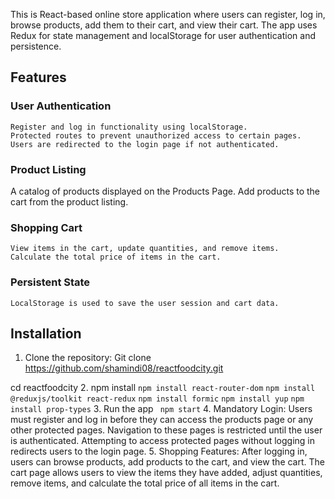 This is React-based online store application where users can register, log in, browse products, add them to their cart, and view their cart. The app uses Redux for state management and localStorage for user authentication and persistence.

## Features
 ### User Authentication

    Register and log in functionality using localStorage.
    Protected routes to prevent unauthorized access to certain pages.
    Users are redirected to the login page if not authenticated.

### Product Listing

   A catalog of products displayed on the Products Page.
    Add products to the cart from the product listing.

### Shopping Cart

    View items in the cart, update quantities, and remove items.
    Calculate the total price of items in the cart.

### Persistent State
    
    LocalStorage is used to save the user session and cart data.
## Installation
1.	Clone the repository:
Git clone https://github.com/shamindi08/reactfoodcity.git 

cd reactfoodcity
2.	npm install
`npm install react-router-dom`
`npm install @reduxjs/toolkit react-redux`
`npm install formic`
`npm install yup`
`npm install prop-types`
3.	Run the app
 ` npm start`
4.	  Mandatory Login: Users must register and log in before they can access the products page or any other protected pages. Navigation to these pages is restricted until the user is authenticated. Attempting to access protected pages without logging in redirects users to the login page.
5.	 Shopping Features:
   After logging in, users can browse products, add products to the cart, and view the cart.
  The cart page allows users to view the items they have added, adjust quantities, remove items, and calculate the total price of all items in the cart.
	
